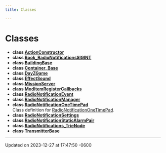 ```yaml
---
title: Classes

---
```


# Classes




* **class [ActionConstructor](class_action_constructor.md)** 
* **class [Book_RadioNotificationsSIGINT](class_book___radio_notifications_s_i_g_i_n_t.md)** 
* **class [BuildingBase](class_building_base.md)** 
* **class [Container_Base](class_container___base.md)** 
* **class [DayZGame](class_day_z_game.md)** 
* **class [EffectSound](class_effect_sound.md)** 
* **class [MissionServer](class_mission_server.md)** 
* **class [ModItemRegisterCallbacks](class_mod_item_register_callbacks.md)** 
* **class [RadioNotificationEvent](class_radio_notification_event.md)** 
* **class [RadioNotificationManager](class_radio_notification_manager.md)** 
* **class [RadioNotificationOneTimePad](class_radio_notification_one_time_pad.md)** <br>Class definition for [RadioNotificationOneTimePad](). 
* **class [RadioNotificationSettings](class_radio_notification_settings.md)** 
* **class [RadioNotificationStaticAlarmPair](class_radio_notification_static_alarm_pair.md)** 
* **class [RadioNotifications_TrieNode](class_radio_notifications___trie_node.md)** 
* **class [TransmitterBase](class_transmitter_base.md)** 



-------------------------------

Updated on 2023-12-27 at 17:47:50 -0600

